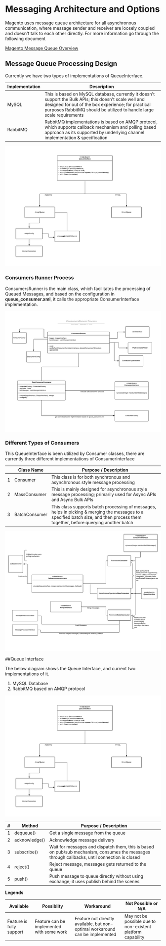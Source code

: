 # Messaging Architecture and Options

Magento uses message queue architecture for all asynchronous communication, where message sender and receiver are loosely coupled and doesn't talk to each other directly. For more information go through the following document 

[Magento Message Queue Overview](https://devdocs.magento.com/guides/v2.3/extension-dev-guide/message-queues/message-queues.html)

## Message Queue Processing Design

Currently we have two types of implementations of QueueInterface.

| Implementation | Description                                                  |
| -------------- | ------------------------------------------------------------ |
| MySQL          | This is based on MySQL database, currently it doesn't support the Bulk APIs; this doesn't scale well and designed for out of the box experience; for practical purposes RabbitMQ should be utilized to handle large scale requirements |
| RabbitMQ       | RabbitMQ implementations is based on AMQP protocol, which supports callback mechanism and polling based approach as its supported by underlying channel implementation & specification |

![Queue Interface UML Diagram](QueueInterfaceUML.png)

### Consumers Runner Process

ConsumersRunner is the main class, which facilitates the processing of Queued Messages, and based on the configuration in **queue_consumer.xml**, it calls the appropriate ConsumerInterface implementation. 

![Queue Interface UML Diagram](ConsumersRunnerProcessUML.png)

### Different Types of Consumers

This QueueInterface is been utilized by Consumer classes, there are currently three different implementations of ConsumerInterface

|      | Class Name    | Purpose / Description                                        |
| ---- | ------------- | ------------------------------------------------------------ |
| 1    | Consumer      | This class is for both synchronous and asynchronous style message processing |
| 2    | MassConsumer  | This is mainly designed for asynchronous style message processing; primarily used for Async APIs and Async Bulk APIs |
| 3    | BatchConsumer | This class supports batch processing of messages, helps in picking & merging the messages to a specified batch size, and then process them together, before querying another batch |

![Queue Interface UML Diagram](ConsumerInterfaceUML.png)

##Queue Interface

The below diagram shows the Queue Interface, and current two implementations of it.

1. MySQL Database 
2. RabbitMQ based on AMQP protocol

![Queue Interface UML Diagram](QueueInterfaceUML.png)

| #    | Method        | Purpose / Description                                        |
| ---- | ------------- | ------------------------------------------------------------ |
| 1    | dequeue()     | Get a single message from the queue                          |
| 2    | acknowledge() | Acknowledge message delivery                                 |
| 3    | subscribe()   | Wait for messages and dispatch them, this is based on pub/sub mechanism, consumes the messages through callbacks, until connection is closed |
| 4    | reject()      | Reject message, messages gets returned to the queue          |
| 5    | push()        | Push message to queue directly without using exchange; it uses publish behind the scenes |
**Legends**

| Available                | Possiblity                                | Workaround                                                   | Not Possible or N/A                                         |
| ------------------------ | ----------------------------------------- | ------------------------------------------------------------ | ----------------------------------------------------------- |
| Feature is fully support | Feature can be implemented with some work | Feature not directly available, but non-optimal workaround can be implemented | May not be possible due to non-existent platform capability |

